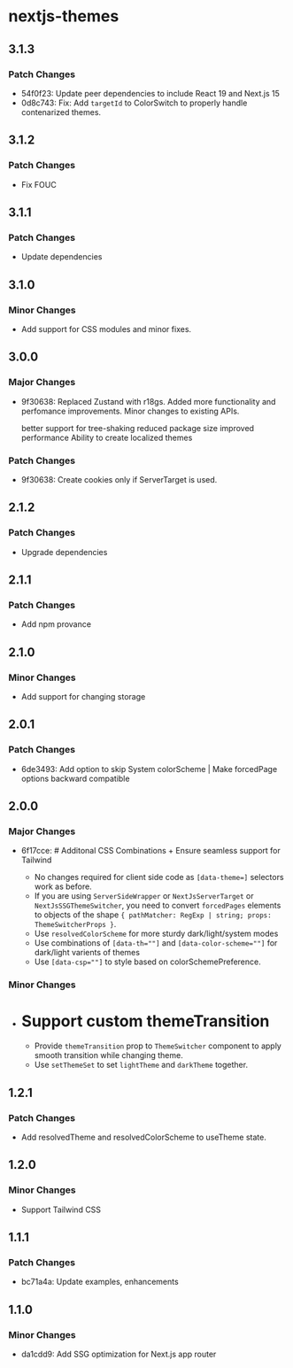 # nextjs-themes

## 3.1.3

### Patch Changes

- 54f0f23: Update peer dependencies to include React 19 and Next.js 15
- 0d8c743: Fix: Add `targetId` to ColorSwitch to properly handle contenarized themes.

## 3.1.2

### Patch Changes

- Fix FOUC

## 3.1.1

### Patch Changes

- Update dependencies

## 3.1.0

### Minor Changes

- Add support for CSS modules and minor fixes.

## 3.0.0

### Major Changes

- 9f30638: Replaced Zustand with r18gs. Added more functionality and perfomance improvements. Minor changes to existing APIs.

  better support for tree-shaking
  reduced package size
  improved performance
  Ability to create localized themes

### Patch Changes

- 9f30638: Create cookies only if ServerTarget is used.

## 2.1.2

### Patch Changes

- Upgrade dependencies

## 2.1.1

### Patch Changes

- Add npm provance

## 2.1.0

### Minor Changes

- Add support for changing storage

## 2.0.1

### Patch Changes

- 6de3493: Add option to skip System colorScheme | Make forcedPage options backward compatible

## 2.0.0

### Major Changes

- 6f17cce: # Additonal CSS Combinations + Ensure seamless support for Tailwind

  - No changes required for client side code as `[data-theme=]` selectors work as before.
  - If you are using `ServerSideWrapper` or `NextJsServerTarget` or `NextJsSSGThemeSwitcher`, you need to convert `forcedPages` elements to objects of the shape `{ pathMatcher: RegExp | string; props: ThemeSwitcherProps }`.
  - Use `resolvedColorScheme` for more sturdy dark/light/system modes
  - Use combinations of `[data-th=""]` and `[data-color-scheme=""]` for dark/light varients of themes
  - Use `[data-csp=""]` to style based on colorSchemePreference.

### Minor Changes

- # Support custom themeTransition

  - Provide `themeTransition` prop to `ThemeSwitcher` component to apply smooth transition while changing theme.
  - Use `setThemeSet` to set `lightTheme` and `darkTheme` together.

## 1.2.1

### Patch Changes

- Add resolvedTheme and resolvedColorScheme to useTheme state.

## 1.2.0

### Minor Changes

- Support Tailwind CSS

## 1.1.1

### Patch Changes

- bc71a4a: Update examples, enhancements

## 1.1.0

### Minor Changes

- da1cdd9: Add SSG optimization for Next.js app router
